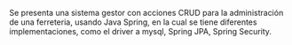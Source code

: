Se presenta una sistema gestor con acciones CRUD para la administración de una ferreteria, usando Java Spring, en la cual se tiene diferentes implementaciones, como el driver a mysql, Spring JPA, Spring Security.
